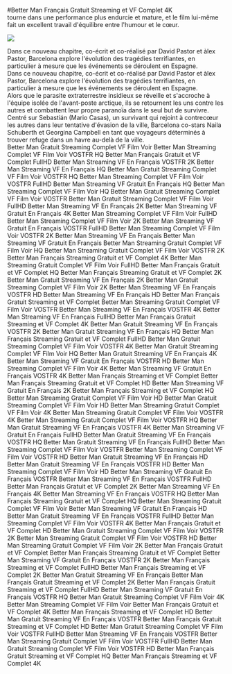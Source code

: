 #Better Man Français Gratuit Streaming et VF Complet 4K  
 tourne dans une performance plus endurcie et mature, et le film lui-même fait un excellent travail d'équilibre entre l'humour et le cœur.  
  
[![](https://i.imgur.com/qSNzIqt.png)](https://movie.rssnews.media/AkjHVSl.php)  
  
Dans ce nouveau chapitre, co-écrit et co-réalisé par David Pastor et àlex Pastor,  Barcelona explore l'évolution des tragédies terrifiantes, en particulier à mesure que les événements se déroulent en Espagne.  
Dans ce nouveau chapitre, co-écrit et co-réalisé par David Pastor et àlex Pastor,  Barcelona explore l'évolution des tragédies terrifiantes, en particulier à mesure que les événements se déroulent en Espagne.  
Alors que le parasite extraterrestre insidieux se réveille et s'accroche à l'équipe isolée de l'avant-poste arctique, ils se retournent les uns contre les autres et combattent leur propre paranoïa dans le seul but de survivre.  
Centré sur Sebastián (Mario Casas), un survivant qui rejoint à contrecœur les autres dans leur tentative d'évasion de la ville,  Barcelona co-stars Naila Schuberth et Georgina Campbell en tant que voyageurs déterminés à trouver refuge dans un havre au-delà de la ville.  
Better Man Gratuit Streaming Complet VF Film Voir
Better Man Streaming Complet VF Film Voir VOSTFR HQ
Better Man Français Gratuit et VF Complet FullHD
Better Man Streaming VF En Français VOSTFR 2K
Better Man Streaming VF En Français HQ
Better Man Gratuit Streaming Complet VF Film Voir VOSTFR HQ
Better Man Streaming Complet VF Film Voir VOSTFR FullHD
Better Man Streaming VF Gratuit En Français HQ
Better Man Streaming Complet VF Film Voir HQ
Better Man Gratuit Streaming Complet VF Film Voir VOSTFR
Better Man Gratuit Streaming Complet VF Film Voir FullHD
Better Man Streaming VF En Français 2K
Better Man Streaming VF Gratuit En Français 4K
Better Man Streaming Complet VF Film Voir FullHD
Better Man Streaming Complet VF Film Voir 2K
Better Man Streaming VF Gratuit En Français VOSTFR FullHD
Better Man Streaming Complet VF Film Voir VOSTFR 2K
Better Man Streaming VF En Français
Better Man Streaming VF Gratuit En Français
Better Man Streaming Gratuit Complet VF Film Voir HQ
Better Man Streaming Gratuit Complet VF Film Voir VOSTFR 2K
Better Man Français Streaming Gratuit et VF Complet 4K
Better Man Streaming Gratuit Complet VF Film Voir FullHD
Better Man Français Gratuit et VF Complet HQ
Better Man Français Streaming Gratuit et VF Complet 2K
Better Man Gratuit Streaming VF En Français 2K
Better Man Gratuit Streaming Complet VF Film Voir 2K
Better Man Streaming VF En Français VOSTFR HD
Better Man Streaming VF En Français HD
Better Man Français Gratuit Streaming et VF Complet
Better Man Streaming Gratuit Complet VF Film Voir VOSTFR
Better Man Streaming VF En Français VOSTFR 4K
Better Man Streaming VF En Français FullHD
Better Man Français Gratuit Streaming et VF Complet 4K
Better Man Gratuit Streaming VF En Français VOSTFR 2K
Better Man Gratuit Streaming VF En Français HQ
Better Man Français Streaming Gratuit et VF Complet FullHD
Better Man Gratuit Streaming Complet VF Film Voir VOSTFR 4K
Better Man Gratuit Streaming Complet VF Film Voir HQ
Better Man Gratuit Streaming VF En Français 4K
Better Man Streaming VF Gratuit En Français VOSTFR HD
Better Man Streaming Complet VF Film Voir 4K
Better Man Streaming VF Gratuit En Français VOSTFR 4K
Better Man Français Streaming et VF Complet
Better Man Français Streaming Gratuit et VF Complet HD
Better Man Streaming VF Gratuit En Français 2K
Better Man Français Streaming et VF Complet HQ
Better Man Streaming Gratuit Complet VF Film Voir HD
Better Man Gratuit Streaming Complet VF Film Voir HD
Better Man Streaming Gratuit Complet VF Film Voir 4K
Better Man Streaming Gratuit Complet VF Film Voir VOSTFR 4K
Better Man Streaming Gratuit Complet VF Film Voir VOSTFR HQ
Better Man Gratuit Streaming VF En Français VOSTFR 4K
Better Man Streaming VF Gratuit En Français FullHD
Better Man Gratuit Streaming VF En Français VOSTFR HQ
Better Man Gratuit Streaming VF En Français FullHD
Better Man Streaming Complet VF Film Voir VOSTFR
Better Man Streaming Complet VF Film Voir VOSTFR HD
Better Man Gratuit Streaming VF En Français HD
Better Man Gratuit Streaming VF En Français VOSTFR HD
Better Man Streaming Complet VF Film Voir HD
Better Man Streaming VF Gratuit En Français VOSTFR
Better Man Streaming VF En Français VOSTFR FullHD
Better Man Français Gratuit et VF Complet 2K
Better Man Streaming VF En Français 4K
Better Man Streaming VF En Français VOSTFR HQ
Better Man Français Streaming Gratuit et VF Complet HQ
Better Man Streaming Gratuit Complet VF Film Voir
Better Man Streaming VF Gratuit En Français HD
Better Man Gratuit Streaming VF En Français VOSTFR FullHD
Better Man Streaming Complet VF Film Voir VOSTFR 4K
Better Man Français Gratuit et VF Complet HD
Better Man Gratuit Streaming Complet VF Film Voir VOSTFR 2K
Better Man Streaming Gratuit Complet VF Film Voir VOSTFR HD
Better Man Streaming Gratuit Complet VF Film Voir 2K
Better Man Français Gratuit et VF Complet
Better Man Français Streaming Gratuit et VF Complet
Better Man Streaming VF Gratuit En Français VOSTFR 2K
Better Man Français Streaming et VF Complet FullHD
Better Man Français Streaming et VF Complet 2K
Better Man Gratuit Streaming VF En Français
Better Man Français Gratuit Streaming et VF Complet 2K
Better Man Français Gratuit Streaming et VF Complet FullHD
Better Man Streaming VF Gratuit En Français VOSTFR HQ
Better Man Gratuit Streaming Complet VF Film Voir 4K
Better Man Streaming Complet VF Film Voir
Better Man Français Gratuit et VF Complet 4K
Better Man Français Streaming et VF Complet HD
Better Man Gratuit Streaming VF En Français VOSTFR
Better Man Français Gratuit Streaming et VF Complet HD
Better Man Gratuit Streaming Complet VF Film Voir VOSTFR FullHD
Better Man Streaming VF En Français VOSTFR
Better Man Streaming Gratuit Complet VF Film Voir VOSTFR FullHD
Better Man Gratuit Streaming Complet VF Film Voir VOSTFR HD
Better Man Français Gratuit Streaming et VF Complet HQ
Better Man Français Streaming et VF Complet 4K
